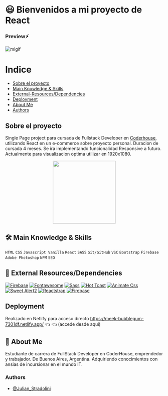 # :smiley: Bienvenidos a mi proyecto de React
### Preview⚡️
![migif](https://user-images.githubusercontent.com/93753805/175793427-4554189e-a2ac-4692-bb23-b3c860d30ead.gif)


# Indice
* [Sobre el proyecto](#sobre-el-proyecto)
* [Main Knowledge & Skills](#🛠-main-knowledge--skills)
* [External-Resources/Dependencies](#🔗-external-resourcesdependencies)
* [Deployment](#deployment)
* [About Me](#🚀-about-me)
* [Authors](#authors)


## Sobre el proyecto
Single Page project para cursada de Fullstack Developer en [Coderhouse](https://www.coderhouse.com), utilizando React en un e-commerce sobre proyecto personal. Duracion de cursada 4 meses. Se ira implementando funcionalidad Responsive a futuro. Actualmente para visualizacion optima utilizar en 1920x1080.
<p align="center">
<img src="https://user-images.githubusercontent.com/93753805/175792778-97ce0aa3-9263-4bf0-9ce5-23228bdc0640.png" width="200">
</p>


## 🛠 Main Knowledge & Skills

`
HTML
`
`
CSS
`
`
Javascript Vanilla
`
`
React
`
`
SASS
`
`
Git/GitHub
`
`
VSC
`
`
Bootstrap
`
`
Firebase
`
`
Adobe Photoshop
`
`
NPM
`
`
SEO
`


## 🔗 External Resources/Dependencies
[![Firebase](https://img.shields.io/badge/fonts-GOOGLE%20FONTS-important)](https://fonts.google.com/)
[![Fontawesome](https://img.shields.io/badge/icons-FONTAWESOME-blue)](https://fontawesome.com/)
[![Sass](https://img.shields.io/badge/styleCompile-SASS-ff69b4)](https://sass-lang.com/)
[![Hot Toast](https://img.shields.io/badge/addOn-REACT%20HOT%20TOAST-orange)](https://react-hot-toast.com/)
[![Animate Css](https://img.shields.io/badge/addOn-ANIMATE%20CSS-yellow)](https://animate.style/)
[![Sweet Alert2](https://img.shields.io/badge/addOn-SWEET%20ALERT%202-blueviolet)](https://sweetalert2.github.io/)
[![Reactstrap](https://img.shields.io/badge/library-REACTSTRAP-yellowgreen)](https://reactstrap.github.io/?path=/story/home-installation--page)
[![Firebase](https://img.shields.io/badge/db-GOOGLE%20FIREBASE-orange)](https://firebase.google.com/)



## Deployment
Realizado en Netlify para acceso directo https://meek-bubblegum-7301df.netlify.app/ :point_left: :point_left: (accede desde aqui)

## 🚀 About Me
Estudiante de carrera de FullStack Developer en CoderHouse, emprendedor y trabajador. De Buenos Aires, Argentina. Adquiriendo conocimientos con ansias de incursionar en el mundo IT.

### Authors
- [@Julian_Stradolini](https://github.com/Julesarg)
